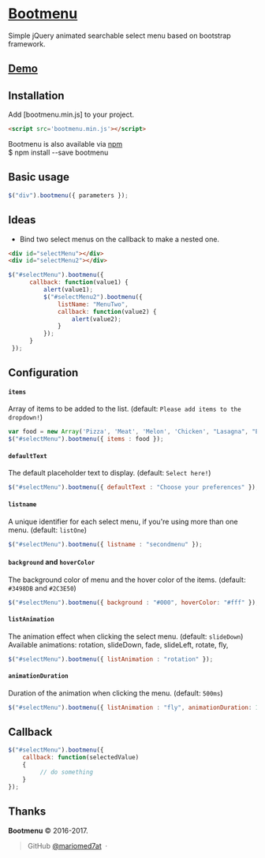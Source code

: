 [Bootmenu](https://m-z.github.io/bootmenu/)
=========

Simple jQuery animated searchable select menu based on bootstrap framework.


[Demo](https://m-z.github.io/bootmenu/demo)
------



Installation
------------

Add [bootmenu.min.js] to your project.

```html
<script src='bootmenu.min.js'></script>
```
Bootmenu is also available via [npm](https://www.npmjs.com/package/bootmenu)<br />
$ npm install --save bootmenu

Basic usage
-----------
~~~ js
$("div").bootmenu({ parameters });
~~~

Ideas
-----
 * Bind two select menus on the callback to make a nested one.
 ~~~ html
<div id="selectMenu"></div>
<div id="selectMenu2"></div>
 ~~~

 ~~~ js
 $("#selectMenu").bootmenu({
       callback: function(value1) {
           alert(value1);
           $("#selectMenu2").bootmenu({
               listName: "MenuTwo",
               callback: function(value2) {
                   alert(value2);
               }
           });
       }
  });
 ~~~

Configuration
-------------

#### `items`
Array of items to be added to the list. (default: `Please add items to the dropdown!`)

~~~ js
var food = new Array('Pizza', 'Meat', 'Melon', 'Chicken', "Lasagna", "Eggs");
$("#selectMenu").bootmenu({ items : food });
~~~

#### `defaultText`
The default placeholder text to display. (default: `Select here!`)

~~~ js
$("#selectMenu").bootmenu({ defaultText : "Choose your preferences" });
~~~

#### `listname`
A unique identifier for each select menu, if you're using more than one menu. (default: `listOne`)

~~~ js
$("#selectMenu").bootmenu({ listname : "secondmenu" });
~~~

#### `background` and `hoverColor`
The background color of menu and the hover color of the items. (default: `#3498DB` and `#2C3E50`)

~~~ js
$("#selectMenu").bootmenu({ background : "#000", hoverColor: "#fff" });
~~~

#### `listAnimation`
The animation effect when clicking the select menu. (default: `slideDown`)<br>
Available animations: rotation, slideDown, fade, slideLeft, rotate, fly,

~~~ js
$("#selectMenu").bootmenu({ listAnimation : "rotation" });
~~~

#### `animationDuration`
Duration of the animation when clicking the menu. (default: `500ms`)

~~~ js
$("#selectMenu").bootmenu({ listAnimation : "fly", animationDuration: 1000 });
~~~

Callback
-------------
~~~ js
$("#selectMenu").bootmenu({
    callback: function(selectedValue)
    {
         // do something
    }
});
~~~

Thanks
------

**Bootmenu** © 2016-2017.

> GitHub [@mariomed7at](https://github.com/M-Z) &nbsp;&middot;&nbsp;

[MIT License]: http://mit-license.org/
